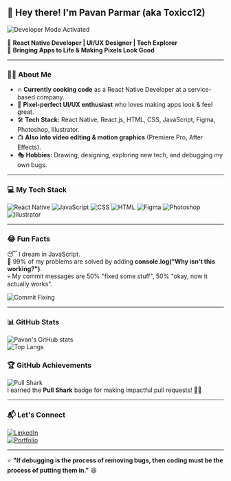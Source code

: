 ## 👋 Hey there! I'm Pavan Parmar (aka Toxicc12)  

![Developer Mode Activated](https://media.giphy.com/media/qgQUggAC3Pfv687qPC/giphy.gif)  

🚀 **React Native Developer | UI/UX Designer | Tech Explorer**  
🎨 **Bringing Apps to Life & Making Pixels Look Good**  

---

### **👨‍💻 About Me**
- 🔥 **Currently cooking code** as a React Native Developer at a service-based company.  
- 🎨 **Pixel-perfect UI/UX enthusiast** who loves making apps look & feel great.  
- 🛠️ **Tech Stack:** React Native, React.js, HTML, CSS, JavaScript, Figma, Photoshop, Illustrator.  
- 📺 **Also into video editing & motion graphics** (Premiere Pro, After Effects).  
- 🎭 **Hobbies:** Drawing, designing, exploring new tech, and debugging my own bugs.  

---

### **💻 My Tech Stack**
![React Native](https://img.shields.io/badge/React_Native-20232A?style=for-the-badge&logo=react&logoColor=61DAFB)
![JavaScript](https://img.shields.io/badge/JavaScript-F7DF1E?style=for-the-badge&logo=javascript&logoColor=black)
![CSS](https://img.shields.io/badge/CSS3-1572B6?style=for-the-badge&logo=css3&logoColor=white)
![HTML](https://img.shields.io/badge/HTML5-E34F26?style=for-the-badge&logo=html5&logoColor=white)
![Figma](https://img.shields.io/badge/Figma-000?style=for-the-badge&logo=figma&logoColor=white)
![Photoshop](https://img.shields.io/badge/Photoshop-31A8FF?style=for-the-badge&logo=adobephotoshop&logoColor=white)
![Illustrator](https://img.shields.io/badge/Illustrator-FF9A00?style=for-the-badge&logo=adobeillustrator&logoColor=white)

---

### **😂 Fun Facts**
😴 I dream in JavaScript.  
🐞 99% of my problems are solved by adding **console.log("Why isn't this working?")**.  
💀 My commit messages are 50% "fixed some stuff", 50% "okay, now it actually works".  

![Commit Fixing](https://media.giphy.com/media/iFmw13LV1hHhViPPWz/giphy.gif)  

---

### **📊 GitHub Stats**
![Pavan's GitHub stats](https://github-readme-stats.vercel.app/api?username=Toxicc12&show_icons=true&theme=tokyonight)  
![Top Langs](https://github-readme-stats.vercel.app/api/top-langs/?username=Toxicc12&layout=compact&theme=tokyonight)  

### 🏆 GitHub Achievements  
![Pull Shark](https://github.githubassets.com/images/modules/profile/achievements/pull-shark-default.png)  
I earned the **Pull Shark** badge for making impactful pull requests! 🦈🚀


---

### **📬 Let's Connect**
[![LinkedIn](https://img.shields.io/badge/LinkedIn-blue?style=for-the-badge&logo=linkedin)](https://www.linkedin.com/in/your-profile/)  
[![Portfolio](https://img.shields.io/badge/Portfolio-orange?style=for-the-badge&logo=react)](https://yourportfolio.com/)  

---

⭐ **"If debugging is the process of removing bugs, then coding must be the process of putting them in."** 😆  
